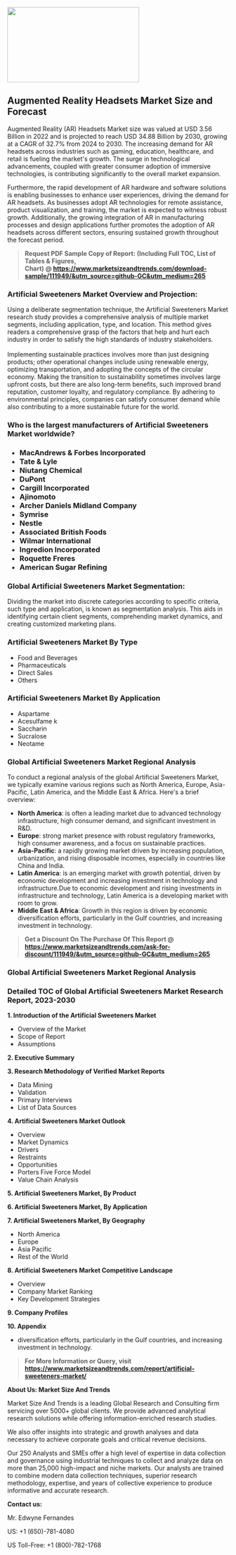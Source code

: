 <p><img class="alignnone size-medium wp-image-20088" src="https://ffe5etoiles.com/wp-content/uploads/2024/12/MST1-300x171.png" alt="" width="300" height="171" /></p><h2>Augmented Reality Headsets Market Size and Forecast</h2><p>Augmented Reality (AR) Headsets Market size was valued at USD 3.56 Billion in 2022 and is projected to reach USD 34.88 Billion by 2030, growing at a CAGR of 32.7% from 2024 to 2030. The increasing demand for AR headsets across industries such as gaming, education, healthcare, and retail is fueling the market's growth. The surge in technological advancements, coupled with greater consumer adoption of immersive technologies, is contributing significantly to the overall market expansion.</p><p>Furthermore, the rapid development of AR hardware and software solutions is enabling businesses to enhance user experiences, driving the demand for AR headsets. As businesses adopt AR technologies for remote assistance, product visualization, and training, the market is expected to witness robust growth. Additionally, the growing integration of AR in manufacturing processes and design applications further promotes the adoption of AR headsets across different sectors, ensuring sustained growth throughout the forecast period.</p></p><blockquote id="" class=""><strong>Request PDF Sample Copy of Report: (Including Full TOC, List of Tables &amp; Figures, Chart)&nbsp;@&nbsp;<strong><a href="https://www.marketsizeandtrends.com/download-sample/111949/&utm_source=github-GC&utm_medium=265" target="_blank">https://www.marketsizeandtrends.com/download-sample/111949/&utm_source=github-GC&utm_medium=265</a></strong></strong></blockquote><h3 id="" class="">Artificial Sweeteners Market&nbsp;Overview and Projection:</h3><p id="" class="">Using a deliberate segmentation technique, the Artificial Sweeteners Market research study provides a comprehensive analysis of multiple market segments, including application, type, and location. This method gives readers a comprehensive grasp of the factors that help and hurt each industry in order to satisfy the high standards of industry stakeholders. <br /> <br />Implementing sustainable practices involves more than just designing products; other operational changes include using renewable energy, optimizing transportation, and adopting the concepts of the circular economy. Making the transition to sustainability sometimes involves large upfront costs, but there are also long-term benefits, such improved brand reputation, customer loyalty, and regulatory compliance. By adhering to environmental principles, companies can satisfy consumer demand while also contributing to a more sustainable future for the world.</p><h3 id="" class="">Who is the largest manufacturers of&nbsp;Artificial Sweeteners Market worldwide?</h3><h3 class=""><p><ul><li>MacAndrews & Forbes Incorporated </li><li> Tate & Lyle </li><li> Niutang Chemical </li><li> DuPont </li><li> Cargill Incorporated </li><li> Ajinomoto </li><li> Archer Daniels Midland Company </li><li> Symrise </li><li> Nestle </li><li> Associated British Foods </li><li> Wilmar International </li><li> Ingredion Incorporated </li><li> Roquette Freres </li><li> American Sugar Refining</li></ul></p></h3><h3 id="" class="">Global&nbsp;Artificial Sweeteners Market Segmentation:</h3><p id="" class="">Dividing the market into discrete categories according to specific criteria, such type and application, is known as segmentation analysis. This aids in identifying certain client segments, comprehending market dynamics, and creating customized marketing plans.</p><h3 id="" class="">Artificial Sweeteners Market&nbsp;By Type</h3><p><p><ul><li>Food and Beverages </li><li> Pharmaceuticals </li><li> Direct Sales </li><li> Others</p></li></ul></p></p><h3 id="" class="">Artificial Sweeteners Market&nbsp;By Application</h3><p class=""><p><ul><li>Aspartame </li><li> Acesulfame k </li><li> Saccharin </li><li> Sucralose </li><li> Neotame</li></ul></p></p><h3 id="" class="">Global Artificial Sweeteners Market Regional Analysis</h3><p id="" class="">To conduct a regional analysis of the global Artificial Sweeteners Market, we typically examine various regions such as North America, Europe, Asia-Pacific, Latin America, and the Middle East &amp; Africa. Here's a brief overview:</p><ul><li><strong>North America</strong>: is often a leading market due to advanced technology infrastructure, high consumer demand, and significant investment in R&amp;D.</li><li><strong>Europe</strong>: strong market presence with robust regulatory frameworks, high consumer awareness, and a focus on sustainable practices.</li><li><strong>Asia-Pacific</strong>: a rapidly growing market driven by increasing population, urbanization, and rising disposable incomes, especially in countries like China and India.</li><li><strong>Latin America</strong>: is an emerging market with growth potential, driven by economic development and increasing investment in technology and infrastructure.Due to economic development and rising investments in infrastructure and technology, Latin America is a developing market with room to grow.</li><li><strong>Middle East &amp; Africa</strong>: Growth in this region is driven by economic diversification efforts, particularly in the Gulf countries, and increasing investment in technology.</li></ul><blockquote id="" class=""><strong>Get a Discount On The Purchase Of This Report @ <strong><a href="https://www.marketsizeandtrends.com/ask-for-discount/111949/&utm_source=github-GC&utm_medium=265" target="_blank">https://www.marketsizeandtrends.com/ask-for-discount/111949/&utm_source=github-GC&utm_medium=265</a></strong></strong></blockquote><h3 id="" class="">Global Artificial Sweeteners Market Regional Analysis</h3><h3 id="" class="">Detailed TOC of Global Artificial Sweeteners Market Research Report, 2023-2030</h3><p id="" class=""><strong>1. Introduction of the Artificial Sweeteners Market</strong></p><ul><li>Overview of the Market</li><li>Scope of Report</li><li>Assumptions</li></ul><p id="" class=""><strong>2. Executive Summary</strong></p><p id="" class=""><strong>3. Research Methodology of Verified Market Reports</strong></p><ul><li>Data Mining</li><li>Validation</li><li>Primary Interviews</li><li>List of Data Sources</li></ul><p id="" class=""><strong>4. Artificial Sweeteners Market Outlook</strong></p><ul><li>Overview</li><li>Market Dynamics</li><li>Drivers</li><li>Restraints</li><li>Opportunities</li><li>Porters Five Force Model</li><li>Value Chain Analysis</li></ul><p id="" class=""><strong>5. Artificial Sweeteners Market, By Product</strong></p><p id="" class=""><strong>6. Artificial Sweeteners Market, By Application</strong></p><p id="" class=""><strong>7. Artificial Sweeteners Market, By Geography</strong></p><ul><li>North America</li><li>Europe</li><li>Asia Pacific</li><li>Rest of the World</li></ul><p id="" class=""><strong>8. Artificial Sweeteners Market Competitive Landscape</strong></p><ul><li>Overview</li><li>Company Market Ranking</li><li>Key Development Strategies</li></ul><p id="" class=""><strong>9. Company Profiles</strong></p><p id="" class=""><strong>10. Appendix</strong></p><ul><li>diversification efforts, particularly in the Gulf countries, and increasing investment in technology.</li></ul><blockquote id="" class=""><strong>For More Information or Query, visit <strong><strong><a href="https://www.marketsizeandtrends.com/report/artificial-sweeteners-market/" target="_blank">https://www.marketsizeandtrends.com/report/artificial-sweeteners-market/</a></strong></strong></strong></blockquote><p id="" class=""><strong>About Us: Market Size And Trends</strong></p><p id="" class="">Market Size And Trends is a leading Global Research and Consulting firm servicing over 5000+ global clients. We provide advanced analytical research solutions while offering information-enriched research studies.</p><p id="" class="">We also offer insights into strategic and growth analyses and data necessary to achieve corporate goals and critical revenue decisions.</p><p id="" class="">Our 250 Analysts and SMEs offer a high level of expertise in data collection and governance using industrial techniques to collect and analyze data on more than 25,000 high-impact and niche markets. Our analysts are trained to combine modern data collection techniques, superior research methodology, expertise, and years of collective experience to produce informative and accurate research.</p><p id="" class=""><strong>Contact us:</strong></p><p id="" class="">Mr. Edwyne Fernandes</p><p id="" class="">US: +1 (650)-781-4080</p><p id="" class="">US Toll-Free: +1 (800)-782-1768</p>
